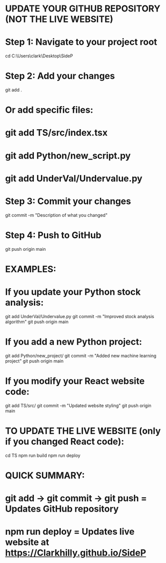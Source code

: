 # UPDATE YOUR GITHUB REPOSITORY (NOT THE LIVE WEBSITE)

# Step 1: Navigate to your project root
cd C:\Users\clark\Desktop\SideP

# Step 2: Add your changes
git add .
# Or add specific files:
# git add TS/src/index.tsx
# git add Python/new_script.py
# git add UnderVal/Undervalue.py

# Step 3: Commit your changes
git commit -m "Description of what you changed"

# Step 4: Push to GitHub
git push origin main

# EXAMPLES:

# If you update your Python stock analysis:
git add UnderVal/Undervalue.py
git commit -m "Improved stock analysis algorithm"
git push origin main

# If you add a new Python project:
git add Python/new_project/
git commit -m "Added new machine learning project"
git push origin main

# If you modify your React website code:
git add TS/src/
git commit -m "Updated website styling"
git push origin main

# TO UPDATE THE LIVE WEBSITE (only if you changed React code):
cd TS
npm run build
npm run deploy

# QUICK SUMMARY:
# git add → git commit → git push = Updates GitHub repository
# npm run deploy = Updates live website at https://Clarkhilly.github.io/SideP
